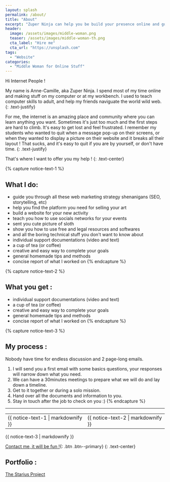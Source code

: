 ```yaml
---
layout: splash
permalink: /about/
title: "About"
excerpt: "Zuper Ninja can help you be build your presence online and guide you through the world wild web"
header:
  image: /assets/images/middle-woman.png
  teaser: /assets/images/middle-woman-th.png
  cta_label: "Hire me"
  cta_url: "https://unsplash.com"
tags:
  - "Website"
categories:
  - "Middle Woman for Online Stuff"
---
```


Hi Internet People !


My name is Anne-Camille, aka Zuper Ninja. I spend most of my time online and making stuff on my computer or at my workbench. 
I used to teach computer skills to adult, and help my friends naviguate the world wild web. 
{: .text-justify}

For me, the internet is an amazing place and community where you can learn anything you want. Sometimes it's just too much and the first steps are hard to climb. It's easy to get lost and feel  frustrated. I remember my students who wanted to quit when a message pop-up on their screens, or when they wanted to display a picture on their website and it breaks all their layout ! That sucks, and it's easy to quit if you are by yourself, or don't have time.
{: .text-justify}

That's where I want to offer you my help ! 
{: .text-center}

{% capture notice-text-1 %}
## What I do: 
- guide you through all these web marketing strategy shenanigans (SEO, storytelling, etc)
- help you find the platform you need for selling your art
- build a website for your new activity
- teach you how to use socials networks for your events
- sent you cute picture of sloth
- show you how to use free and legal resources and softwares
- and all the boring technical stuff you don't want to know about
- individual support documentations (video and text) 
- a cup of tea (or coffee)
- creative and easy way to complete your goals
- general homemade tips and methods
- concise report of what I worked on
{% endcapture %}

{% capture notice-text-2 %}
## What you get : 
- individual support documentations (video and text) 
- a cup of tea (or coffee)
- creative and easy way to complete your goals
- general homemade tips and methods
- concise report of what I worked on
{% endcapture %}


{% capture notice-text-3 %}
## My process : 
Nobody have time for endless discussion and 2 page-long emails. 
1. I will send you a first email with some basics questions, your responses will narrow down what you need. 
2. We can have a 30minutes meetings to prepare what we will do and lay down a timeline. 
3. Get to it together or during a solo mission.
4. Hand over all the documents and information to you.
5. Stay in touch after the job to check on you :)
{% endcapture %}

---


<table>
    <td> <div class="notice--warning">
         {{ notice-text-1 | markdownify }}
         </div>
    </td>
    <td> <div class="notice--success">
         {{ notice-text-2 | markdownify }}
         </div>
    </td>
</table>

<div class="notice--info">
 {{ notice-text-3 | markdownify }}
 </div>


 
[Contact me, it will be fun !](#link){: .btn .btn--primary}
{: .text-center}

## Portfolio : 

[The Starius Project](https://zuperninja.github.io/blog/portfolio/portfolio-the-starius-project/)










